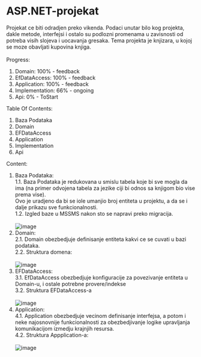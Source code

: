 # ASP.NET-projekat
Projekat ce biti odradjen preko vikenda.
Podaci unutar bilo kog projekta, dakle metode, interfejsi i ostalo su podlozni promenama u zavisnosti od potreba visih slojeva i uocavanja gresaka.
Tema projekta je knjizara, u kojoj se moze obavljati kupovina knjiga.</br></br>
Progress:
1. Domain: 100% - feedback
2. EfDataAccess: 100% - feedback
3. Application: 100% - feedback
4. Implementation: 66% - ongoing
5. Api: 0% - ToStart

Table Of Contents:
1. Baza Podataka
2. Domain
3. EFDataAccess
4. Application
5. Implementation
6. Api

Content:
1. Baza Podataka:</br>
1.1. Baza Podataka je redukovana u smislu tabela koje bi sve mogla da ima (na primer odvojena tabela za jezike ciji bi odnos sa knjigom bio vise prema vise).</br>
Ovo je uradjeno da bi se iole umanjio broj entiteta u projektu, a da se i dalje prikazu sve funkcionalnosti.</br>
1.2. Izgled baze u MSSMS nakon sto se napravi preko migracija.</br></br>
![image](https://github.com/AlexB96-git/ASP.NET-projekat/assets/112824193/4db951ab-f3c4-4368-bd00-da76a2b9d303)
2. Domain:</br>
2.1. Domain obezbedjuje definisanje entiteta kakvi ce se cuvati u bazi podataka.</br>
2.2. Struktura domena: </br></br>
![image](https://github.com/AlexB96-git/ASP.NET-projekat/assets/112824193/6133f456-d86c-49d7-b0c9-4308b4c98a2e)
3. EFDataAccess: </br>
3.1. EfDataAccess obezbedjuje konfiguracije za povezivanje entiteta u Domain-u, i ostale potrebne provere/indekse</br>
3.2. Struktura EFDataAccess-a</br></br>
![image](https://github.com/AlexB96-git/ASP.NET-projekat/assets/112824193/d82d6520-e9b4-4158-83fe-6595dc273287)
4. Application:</br>
4.1. Application obezbedjuje vecinom definisanje interfejsa, a potom i neke najosnovnije funkcionalnosti za obezbedjivanje logike upravljanja komunikacijom izmedju krajnjih resursa.</br>
4.2. Struktura Appplication-a:</br></br>
![image](https://github.com/AlexB96-git/ASP.NET-projekat/assets/112824193/d6c8017f-c8a0-431d-ad38-b212cb501170)


